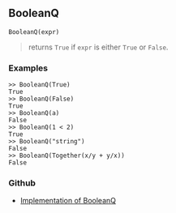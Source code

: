 ## BooleanQ

```
BooleanQ(expr) 
```

> returns `True` if `expr` is either `True` or `False`.

### Examples
 
```
>> BooleanQ(True)
True
>> BooleanQ(False)
True
>> BooleanQ(a)
False
>> BooleanQ(1 < 2)
True
>> BooleanQ("string")
False
>> BooleanQ(Together(x/y + y/x))
False
```

### Github

* [Implementation of BooleanQ](https://github.com/axkr/symja_android_library/blob/master/symja_android_library/matheclipse-core/src/main/java/org/matheclipse/core/expression/BuiltInSymbol.java#L1307) 

